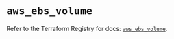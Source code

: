 # `aws_ebs_volume`

Refer to the Terraform Registry for docs: [`aws_ebs_volume`](https://registry.terraform.io/providers/hashicorp/aws/6.13.0/docs/resources/ebs_volume).
